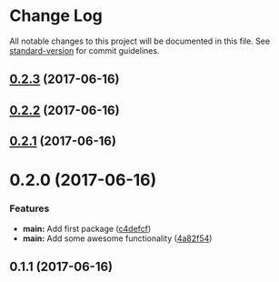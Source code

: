 # Change Log

All notable changes to this project will be documented in this file.
See [standard-version](https://github.com/conventional-changelog/standard-version) for commit guidelines.

<a name="0.2.3"></a>
## [0.2.3](https://github.com/nicojs/ci-npm-with-lerna/compare/test-ci-npm-with-lerna@0.2.2...test-ci-npm-with-lerna@0.2.3) (2017-06-16)




<a name="0.2.2"></a>
## [0.2.2](https://github.com/nicojs/ci-npm-with-lerna/compare/test-ci-npm-with-lerna@0.2.1...test-ci-npm-with-lerna@0.2.2) (2017-06-16)




<a name="0.2.1"></a>
## [0.2.1](https://github.com/nicojs/ci-npm-with-lerna/compare/test-ci-npm-with-lerna@0.2.0...test-ci-npm-with-lerna@0.2.1) (2017-06-16)




<a name="0.2.0"></a>
# 0.2.0 (2017-06-16)


### Features

* **main:** Add first package ([c4defcf](https://github.com/nicojs/ci-npm-with-lerna/commit/c4defcf))
* **main:** Add some awesome functionality ([4a82f54](https://github.com/nicojs/ci-npm-with-lerna/commit/4a82f54))




<a name="0.1.1"></a>
## 0.1.1 (2017-06-16)
